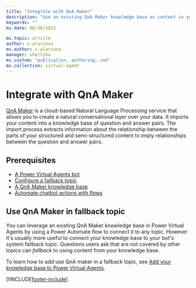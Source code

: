 ```yaml
---
title: "Integrate with QnA Maker"
description: "Use an existing QnA Maker knowledge base as content in your fallback topic."
keywords: ""
ms.date: 06/30/2022

ms.topic: article
author: v-alarioza
ms.author: v-alarioza
manager: shellyha
ms.custom: "publication, authoring, ceX"
ms.collection: virtual-agent
---
```


# Integrate with QnA Maker

[QnA Maker](https://www.qnamaker.ai/) is a cloud-based Natural Language Processing service that allows you to create a natural conversational layer over your data. It imports your content into a knowledge base of question and answer pairs. The import process extracts information about the relationship between the parts of your structured and semi-structured content to imply relationships between the question and answer pairs.

## Prerequisites

- [A Power Virtual Agents bot](authoring-first-bot.md)
- [Configure a fallback topic](authoring-system-fallback-topic.md)
- [A QnA Maker knowledge base](/azure/cognitive-services/qnamaker/quickstarts/create-publish-knowledge-base)
- [Automate chatbot actions with flows](advanced-flow.md)

## Use QnA Maker in fallback topic

You can leverage an existing QnA Maker knowledge base in Power Virtual Agents by using a Power Automate flow to connect it to any topic. However it's usually more useful to connect your knowledge base to your bot's system fallback topic. Questions users ask that are not covered by other topics can _fallback_ to using content from your knowledge base.

To learn how to add use QnA maker in a fallback topic, see [Add your knowledge base to Power Virtual Agents](/azure/cognitive-services/qnamaker/tutorials/integrate-with-power-virtual-assistant-fallback-topic).

[!INCLUDE[footer-include](includes/footer-banner.md)]
